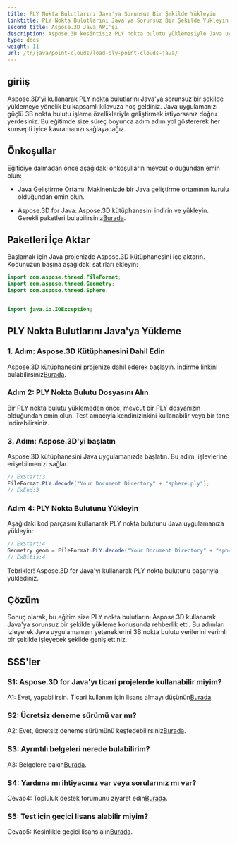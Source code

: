 ```yaml
---
title: PLY Nokta Bulutlarını Java'ya Sorunsuz Bir Şekilde Yükleyin
linktitle: PLY Nokta Bulutlarını Java'ya Sorunsuz Bir Şekilde Yükleyin
second_title: Aspose.3D Java API'si
description: Aspose.3D kesintisiz PLY nokta bulutu yüklemesiyle Java uygulamanızı geliştirin. Adım adım kılavuz, SSS ve destek.
type: docs
weight: 11
url: /tr/java/point-clouds/load-ply-point-clouds-java/
---
```

## giriiş

Aspose.3D'yi kullanarak PLY nokta bulutlarını Java'ya sorunsuz bir şekilde yüklemeye yönelik bu kapsamlı kılavuza hoş geldiniz. Java uygulamanızı güçlü 3B nokta bulutu işleme özellikleriyle geliştirmek istiyorsanız doğru yerdesiniz. Bu eğitimde size süreç boyunca adım adım yol göstererek her konsepti iyice kavramanızı sağlayacağız.

## Önkoşullar

Eğiticiye dalmadan önce aşağıdaki önkoşulların mevcut olduğundan emin olun:

- Java Geliştirme Ortamı: Makinenizde bir Java geliştirme ortamının kurulu olduğundan emin olun.

-  Aspose.3D for Java: Aspose.3D kütüphanesini indirin ve yükleyin. Gerekli paketleri bulabilirsiniz[Burada](https://releases.aspose.com/3d/java/).

## Paketleri İçe Aktar

Başlamak için Java projenizde Aspose.3D kütüphanesini içe aktarın. Kodunuzun başına aşağıdaki satırları ekleyin:

```java
import com.aspose.threed.FileFormat;
import com.aspose.threed.Geometry;
import com.aspose.threed.Sphere;


import java.io.IOException;
```

## PLY Nokta Bulutlarını Java'ya Yükleme

### 1. Adım: Aspose.3D Kütüphanesini Dahil Edin

 Aspose.3D kütüphanesini projenize dahil ederek başlayın. İndirme linkini bulabilirsiniz[Burada](https://releases.aspose.com/3d/java/).

### Adım 2: PLY Nokta Bulutu Dosyasını Alın

Bir PLY nokta bulutu yüklemeden önce, mevcut bir PLY dosyanızın olduğundan emin olun. Test amacıyla kendinizinkini kullanabilir veya bir tane indirebilirsiniz.

### 3. Adım: Aspose.3D'yi başlatın

Aspose.3D kütüphanesini Java uygulamanızda başlatın. Bu adım, işlevlerine erişebilmenizi sağlar.

```java
// ExStart:3
FileFormat.PLY.decode("Your Document Directory" + "sphere.ply");
// ExEnd:3
```

### Adım 4: PLY Nokta Bulutunu Yükleyin

Aşağıdaki kod parçasını kullanarak PLY nokta bulutunu Java uygulamanıza yükleyin:

```java
// ExStart:4
Geometry geom = FileFormat.PLY.decode("Your Document Directory" + "sphere.ply");
// ExBitiş:4
```

Tebrikler! Aspose.3D for Java'yı kullanarak PLY nokta bulutunu başarıyla yüklediniz.

## Çözüm

Sonuç olarak, bu eğitim size PLY nokta bulutlarını Aspose.3D kullanarak Java'ya sorunsuz bir şekilde yükleme konusunda rehberlik etti. Bu adımları izleyerek Java uygulamanızın yeteneklerini 3B nokta bulutu verilerini verimli bir şekilde işleyecek şekilde genişlettiniz.

## SSS'ler

### S1: Aspose.3D for Java'yı ticari projelerde kullanabilir miyim?

 A1: Evet, yapabilirsin. Ticari kullanım için lisans almayı düşünün[Burada](https://purchase.aspose.com/buy).

### S2: Ücretsiz deneme sürümü var mı?

 A2: Evet, ücretsiz deneme sürümünü keşfedebilirsiniz[Burada](https://releases.aspose.com/).

### S3: Ayrıntılı belgeleri nerede bulabilirim?

A3: Belgelere bakın[Burada](https://reference.aspose.com/3d/java/).

### S4: Yardıma mı ihtiyacınız var veya sorularınız mı var?

 Cevap4: Topluluk destek forumunu ziyaret edin[Burada](https://forum.aspose.com/c/3d/18).

### S5: Test için geçici lisans alabilir miyim?

 Cevap5: Kesinlikle geçici lisans alın[Burada](https://purchase.aspose.com/temporary-license/).
